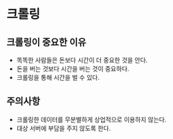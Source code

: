 # 크롤링

## 크롤링이 중요한 이유
- 똑똑한 사람들은 돈보다 시간이 더 중요한 것을 안다.
- 돈을 버는 것보다 시간을 버는 것이 중요하다.
- 크롤링을 통해 시간을 벌 수 있다.

## 주의사항
- 크롤링한 데이터를 무분별하게 상업적으로 이용하지 않는다.
- 대상 서버에 부담을 주지 않도록 한다.